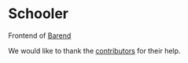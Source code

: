 # Schooler
Frontend of [Barend](https://github.com/CWMCDev/Barend)

We would like to thank the [contributors](CONTRIBUTORS.md) for their help.
